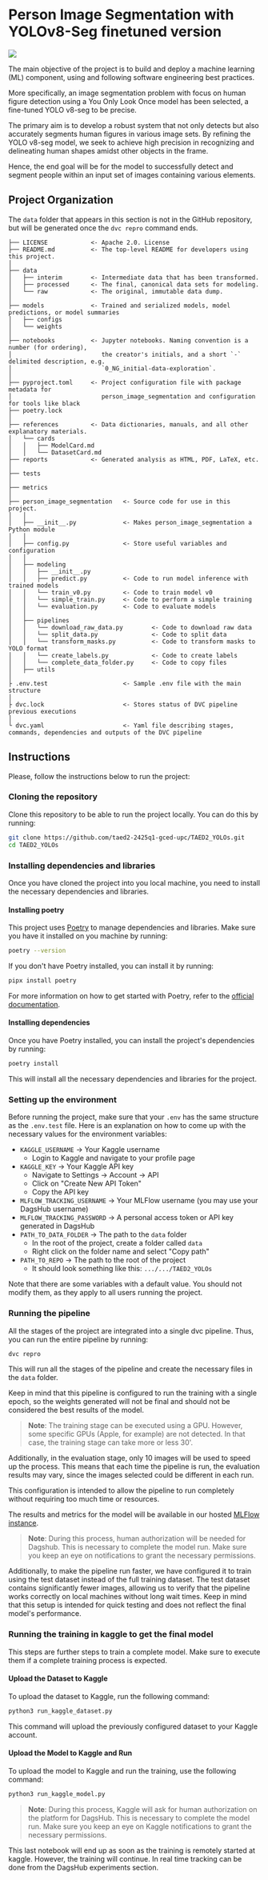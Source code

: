# Person Image Segmentation with YOLOv8-Seg finetuned version

<a target="_blank" href="https://cookiecutter-data-science.drivendata.org/">
    <img src="https://img.shields.io/badge/CCDS-Project%20template-328F97?logo=cookiecutter" />
</a>

The main objective of the project is to build and deploy a machine learning (ML) component, using and following software engineering best practices.

More specifically, an image segmentation problem with focus on human figure detection using a You Only Look Once model has been selected, a fine-tuned YOLO v8-seg to be precise.

The primary aim is to develop a robust system that not only detects but also accurately segments human figures in various image sets. By refining the YOLO v8-seg model, we seek to achieve high precision in recognizing and delineating human shapes amidst other objects in the frame.

Hence, the end goal will be for the model to successfully detect and segment people within an input set of images containing various elements.

## Project Organization

The `data` folder that appears in this section is not in the GitHub repository, but will be generated once the `dvc repro` command ends.

```
├── LICENSE            <- Apache 2.0. License
├── README.md          <- The top-level README for developers using this project.
│
├── data
│   ├── interim        <- Intermediate data that has been transformed.
│   ├── processed      <- The final, canonical data sets for modeling.
│   └── raw            <- The original, immutable data dump.
│
├── models             <- Trained and serialized models, model predictions, or model summaries
│   ├── configs
│   └── weights
│
├── notebooks          <- Jupyter notebooks. Naming convention is a number (for ordering),
│                         the creator's initials, and a short `-` delimited description, e.g.
│                         `0_NG_initial-data-exploration`.
│
├── pyproject.toml     <- Project configuration file with package metadata for
│                         person_image_segmentation and configuration for tools like black
├── poetry.lock
│
├── references         <- Data dictionaries, manuals, and all other explanatory materials.
│   └── cards
│   │   ├── ModelCard.md
│   │   └── DatasetCard.md
├── reports            <- Generated analysis as HTML, PDF, LaTeX, etc.
│
├── tests
│
├── metrics
│
├── person_image_segmentation   <- Source code for use in this project.
│   │
│   ├── __init__.py             <- Makes person_image_segmentation a Python module
│   │
│   ├── config.py               <- Store useful variables and configuration
│   │
│   ├── modeling
│   │   ├── __init__.py
│   │   ├── predict.py          <- Code to run model inference with trained models
│   │   └── train_v0.py         <- Code to train model v0
│   │   └── simple_train.py     <- Code to perform a simple training
│   │   └── evaluation.py       <- Code to evaluate models
│   │
│   ├── pipelines
│   │   └── download_raw_data.py        <- Code to download raw data
│   │   └── split_data.py               <- Code to split data
│   │   └── transform_masks.py          <- Code to transform masks to YOLO format
│   │   └── create_labels.py            <- Code to create labels
│   │   └── complete_data_folder.py     <- Code to copy files
│   ├── utils
│
├ .env.test                     <- Sample .env file with the main structure
│
├ dvc.lock                      <- Stores status of DVC pipeline previous executions
│
└ dvc.yaml                      <- Yaml file describing stages, commands, dependencies and outputs of the DVC pipeline
```

## Instructions

Please, follow the instructions below to run the project:

### Cloning the repository

Clone this repository to be able to run the project locally. You can do this by running:

```bash
git clone https://github.com/taed2-2425q1-gced-upc/TAED2_YOLOs.git
cd TAED2_YOLOs
```

### Installing dependencies and libraries

Once you have cloned the project into you local machine, you need to install the necessary dependencies and libraries.

#### Installing poetry

This project uses [Poetry](https://python-poetry.org/) to manage dependencies and libraries. Make sure you have it installed on you machine by running:

```bash
poetry --version
```

If you don't have Poetry installed, you can install it by running:

```bash
pipx install poetry
```

For more information on how to get started with Poetry, refer to the [official documentation](https://python-poetry.org/docs/).

#### Installing dependencies

Once you have Poetry installed, you can install the project's dependencies by running:

```bash
poetry install
```

This will install all the necessary dependencies and libraries for the project.

### Setting up the environment

Before running the project, make sure that your `.env` has the same structure as the `.env.test` file. Here is an explanation on how to come up with the necessary values for the environment variables:

- `KAGGLE_USERNAME` -> Your Kaggle username
  - Login to Kaggle and navigate to your profile page
- `KAGGLE_KEY` -> Your Kaggle API key
  - Navigate to Settings -> Account -> API
  - Click on "Create New API Token"
  - Copy the API key
- `MLFLOW_TRACKING_USERNAME` -> Your MLFlow username (you may use your DagsHub username)
- `MLFLOW_TRACKING_PASSWORD` -> A personal access token or API key generated in DagsHub
- `PATH_TO_DATA_FOLDER` -> The path to the `data` folder
  - In the root of the project, create a folder called `data`
  - Right click on the folder name and select "Copy path"
- `PATH_TO_REPO` -> The path to the root of the project
  - It should look something like this: `.../.../TAED2_YOLOs`

Note that there are some variables with a default value. You should not modify them, as they apply to all users running the project.

### Running the pipeline

All the stages of the project are integrated into a single dvc pipeline. Thus, you can run the entire pipeline by running:

```bash
dvc repro
```

This will run all the stages of the pipeline and create the necessary files in the `data` folder.

Keep in mind that this pipeline is configured to run the training with a single epoch, so the weights generated will not be final and should not be considered the best results of the model.

> **Note**: The training stage can be executed using a GPU. However, some specific GPUs (Apple, for example) are not detected. In that case, the training stage can take more or less 30'.

Additionally, in the evaluation stage, only 10 images will be used to speed up the process. This means that each time the pipeline is run, the evaluation results may vary, since the images selected could be different in each run.

This configuration is intended to allow the pipeline to run completely without requiring too much time or resources.

The results and metrics for the model will be available in our hosted [MLFlow instance](https://dagshub.com/nachoogriis/TAED2_YOLOs.mlflow).

> **Note**: During this process, human authorization will be needed for Dagshub. This is necessary to complete the model run. Make sure you keep an eye on notifications to grant the necessary permissions.

Additionally, to make the pipeline run faster, we have configured it to train using the test dataset instead of the full training dataset. The test dataset contains significantly fewer images, allowing us to verify that the pipeline works correctly on local machines without long wait times. Keep in mind that this setup is intended for quick testing and does not reflect the final model's performance.

### Running the training in kaggle to get the final model

This steps are further steps to train a complete model. Make sure to execute them if a complete training process is expected.

#### Upload the Dataset to Kaggle

To upload the dataset to Kaggle, run the following command:

```bash
python3 run_kaggle_dataset.py
```

This command will upload the previously configured dataset to your Kaggle account.

#### Upload the Model to Kaggle and Run

To upload the model to Kaggle and run the training, use the following command:

```bash
python3 run_kaggle_model.py
```

> **Note**: During this process, Kaggle will ask for human authorization on the platform for DagsHub. This is necessary to complete the model run. Make sure you keep an eye on Kaggle notifications to grant the necessary permissions.

This last notebook will end up as soon as the training is remotely started at kaggle. However, the training will continue. In real time tracking can be done from the DagsHub experiments section.
